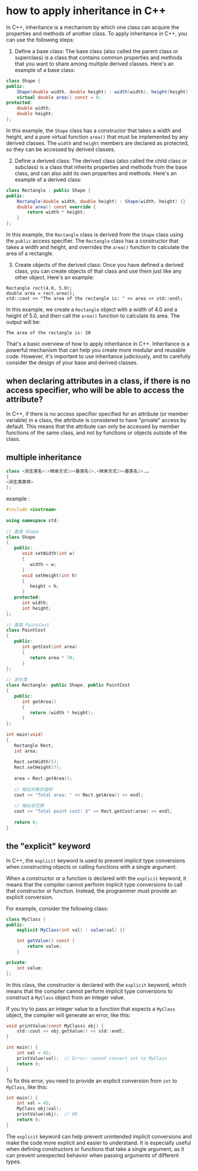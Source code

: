 # how to apply inheritance in C++
In C++, inheritance is a mechanism by which one class can acquire the properties and methods of another class. To apply inheritance in C++, you can use the following steps:

1. Define a base class: The base class (also called the parent class or superclass) is a class that contains common properties and methods that you want to share among multiple derived classes. Here's an example of a base class:
```csharp
class Shape {
public:
    Shape(double width, double height) : width(width), height(height) {}
    virtual double area() const = 0;
protected:
    double width;
    double height;
};
```
In this example, the `Shape` class has a constructor that takes a width and height, and a pure virtual function `area()` that must be implemented by any derived classes. The `width` and `height` members are declared as protected, so they can be accessed by derived classes.

2. Define a derived class: The derived class (also called the child class or subclass) is a class that inherits properties and methods from the base class, and can also add its own properties and methods. Here's an example of a derived class:
```csharp
class Rectangle : public Shape {
public:
    Rectangle(double width, double height) : Shape(width, height) {}
    double area() const override {
        return width * height;
    }
};
```
In this example, the `Rectangle` class is derived from the `Shape` class using the `public` access specifier. The `Rectangle` class has a constructor that takes a width and height, and overrides the `area()` function to calculate the area of a rectangle.

3. Create objects of the derived class: Once you have defined a derived class, you can create objects of that class and use them just like any other object. Here's an example:
```vbnet
Rectangle rect(4.0, 5.0);
double area = rect.area();
std::cout << "The area of the rectangle is: " << area << std::endl;
```
In this example, we create a `Rectangle` object with a width of 4.0 and a height of 5.0, and then call the `area()` function to calculate its area. The output will be:
```vbnet
The area of the rectangle is: 20
```

That's a basic overview of how to apply inheritance in C++. Inheritance is a powerful mechanism that can help you create more modular and reusable code. However, it's important to use inheritance judiciously, and to carefully consider the design of your base and derived classes.

## when declaring attributes in a class, if there is no access specifier, who will be able to access the attribute?
In C++, if there is no access specifier specified for an attribute (or member variable) in a class, the attribute is considered to have "private" access by default. This means that the attribute can only be accessed by member functions of the same class, and not by functions or objects outside of the class.

## multiple inheritance 
```cpp
class <派生类名>:<继承方式1><基类名1>,<继承方式2><基类名2>,…
{
<派生类类体>
};
```
example :
```cpp
#include <iostream>
 
using namespace std;
 
// 基类 Shape
class Shape 
{
   public:
      void setWidth(int w)
      {
         width = w;
      }
      void setHeight(int h)
      {
         height = h;
      }
   protected:
      int width;
      int height;
};
 
// 基类 PaintCost
class PaintCost 
{
   public:
      int getCost(int area)
      {
         return area * 70;
      }
};
 
// 派生类
class Rectangle: public Shape, public PaintCost
{
   public:
      int getArea()
      { 
         return (width * height); 
      }
};
 
int main(void)
{
   Rectangle Rect;
   int area;
 
   Rect.setWidth(5);
   Rect.setHeight(7);
 
   area = Rect.getArea();
   
   // 输出对象的面积
   cout << "Total area: " << Rect.getArea() << endl;
 
   // 输出总花费
   cout << "Total paint cost: $" << Rect.getCost(area) << endl;
 
   return 0;
}
```

## the "explicit" keyword
In C++, the `explicit` keyword is used to prevent implicit type conversions when constructing objects or calling functions with a single argument.

When a constructor or a function is declared with the `explicit` keyword, it means that the compiler cannot perform implicit type conversions to call that constructor or function. Instead, the programmer must provide an explicit conversion.

For example, consider the following class:
```csharp
class MyClass {
public:
    explicit MyClass(int val) : value(val) {}

    int getValue() const {
        return value;
    }

private:
    int value;
};
```
In this class, the constructor is declared with the `explicit` keyword, which means that the compiler cannot perform implicit type conversions to construct a `MyClass` object from an integer value.

If you try to pass an integer value to a function that expects a `MyClass` object, the compiler will generate an error, like this:
```c
void printValue(const MyClass& obj) {
    std::cout << obj.getValue() << std::endl;
}

int main() {
    int val = 42;
    printValue(val);  // Error: cannot convert int to MyClass
    return 0;
}
```
To fix this error, you need to provide an explicit conversion from `int` to `MyClass`, like this:
```c
int main() {
    int val = 42;
    MyClass obj(val);
    printValue(obj);  // OK
    return 0;
}
```
The `explicit` keyword can help prevent unintended implicit conversions and make the code more explicit and easier to understand. It is especially useful when defining constructors or functions that take a single argument, as it can prevent unexpected behavior when passing arguments of different types.
